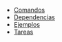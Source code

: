 * [Comandos][1]
* [Dependencias][2]
* [Ejemplos][3]
* [Tareas][4]

[1]: Comandos
[2]: Dependencias
[3]: Ejemplos
[4]: Tareas